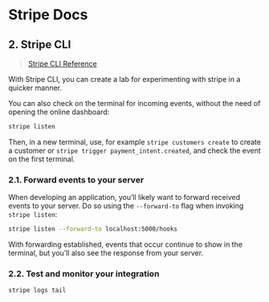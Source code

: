 # Stripe Docs

## 2. Stripe CLI

> [Stripe CLI Reference][stripe_cli_reference]

With Stripe CLI, you can create a lab for experimenting with stripe in a quicker manner.

You can also check on the terminal for incoming events, without the need of opening the online dashboard:

```sh
stripe listen
```

Then, in a new terminal, use, for example `stripe customers create` to create a customer or `stripe trigger payment_intent.created`, and check the event on the first terminal.


[stripe_cli_reference]: https://stripe.com/docs/cli

### 2.1. Forward events to your server

When developing an application, you’ll likely want to forward received events to your server. Do so using the `--forward-to` flag when invoking `stripe listen`:

```sh
stripe listen --forward-to localhost:5000/hooks
```

With forwarding established, events that occur continue to show in the terminal, but you’ll also see the response from your server.

### 2.2. Test and monitor your integration

```sh
stripe logs tail
```

